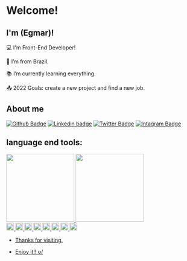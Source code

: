 # Welcome!

 

## I'm (Egmar)!

 

:computer: I'm Front-End Developer!

:house_with_garden: I’m from Brazil.

:books: I’m currently learning everything.

:outbox_tray: 2022 Goals: create a new project and find a new job.

 

## About me

[![Github Badge](https://img.shields.io/badge/GitHub-100000?style=for-the-badge&logo=github&logoColor=white&link=https://github.com/afonsoegmar/afonsoegmar)](https://github.com/afonsoegmar/afonsoegmar)
[![Linkedin badge](https://img.shields.io/badge/LinkedIn-0077B5?style=for-the-badge&logo=linkedin&logoColor=white&link=https://www.linkedin.com/in/egmar-afonso-dos-santos-65936414/)](https://www.linkedin.com/in/egmar-afonso-dos-santos-65936414/)
[![Twitter Badge](https://img.shields.io/badge/Twitter-1DA1F2?style=for-the-badge&logo=twitter&logoColor=white&logoColor=white&link=https://twitter.com/AfonsoEgmar)](https://twitter.com/AfonsoEgmar)
[![Intagram Badge](https://img.shields.io/badge/Instagram-E4405F?style=for-the-badge&logo=instagram&logoColor=white&link=https//https://www.instagram.com/egmarafonsodos/)](https://www.instagram.com/egmarafonsodos/)
## language end tools:
<div>
<a href="https://github.com/https://github.com/afonsoegmar">
<img height="180em" src="https://github-readme-stats.vercel.app/api/top-langs/?username=https://github.com/afonsoegmari&layout=compact&langs_count=7&theme=dracula"/>
<img height="180em" src="https://github-readme-stats.vercel.app/api?username=https://github.com/afonsoegmar&show_icons=true&theme=dracula&include_all_commits=true&count_private=true"/>
</div>
<code><img height= "20"src= "https://img.shields.io/badge/C%2B%2B-00599C?style=for-the-badge&logo=c%2B%2B&logoColor=white"></code>
<code><img height= "20"src=https://img.shields.io/badge/HTML5-E34F26?style=for-the-badge&logo=html5&logoColor=white"></code>
<code><img height= "20"src=https://img.shields.io/badge/Java-ED8B00?style=for-the-badge&logo=java&logoColor=white"></code>
<code><img height= "20"src=https://img.shields.io/badge/JavaScript-323330?style=for-the-badge&logo=javascript&logoColor=F7DF1E"></code>
<code><img height= "20"src=https://img.shields.io/badge/Python-FFD43B?style=for-the-badge&logo=python&logoColor=blue"></code>
<code><img height= "20"src=	https://img.shields.io/badge/Scratch-4D97FF?style=for-the-badge&logo=Scratch&logoColor=white"></code>
<code><img height= "20"src= https://img.shields.io/badge/Bootstrap-563D7C?style=for-the-badge&logo=bootstrap&logoColor=white"></code>
<code><img height= "20"src= https://img.shields.io/badge/MySQL-005C84?style=for-the-badge&logo=mysql&logoColor=white"></code>

- Thanks for visiting.

- Enjoy it!! o/
